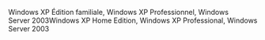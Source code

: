 <span data-ttu-id="4697b-101">Windows XP Édition familiale, Windows XP Professionnel, Windows Server 2003</span><span class="sxs-lookup"><span data-stu-id="4697b-101">Windows XP Home Edition, Windows XP Professional, Windows Server 2003</span></span>